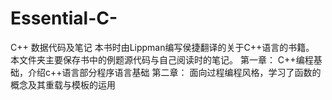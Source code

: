 # Essential-C-
C++ 数据代码及笔记
本书时由Lippman编写侯捷翻译的关于C++语言的书籍。
本文件夹主要保存书中的例题源代码与自己阅读时的笔记。
第一章：
C++编程基础，介绍c++语言部分程序语言基础
第二章：
面向过程编程风格，学习了函数的概念及其重载与模板的运用

